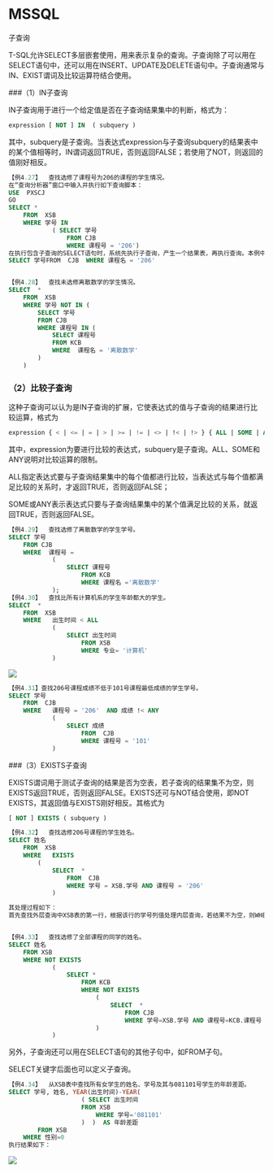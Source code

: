 # MSSQL

子查询

T-SQL允许SELECT多层嵌套使用，用来表示复杂的查询。子查询除了可以用在SELECT语句中，还可以用在INSERT、UPDATE及DELETE语句中。子查询通常与IN、EXIST谓词及比较运算符结合使用。

###（1）IN子查询

IN子查询用于进行一个给定值是否在子查询结果集中的判断，格式为：
```sql
expression [ NOT ] IN  ( subquery )
```
其中，subquery是子查询。当表达式expression与子查询subquery的结果表中的某个值相等时，IN谓词返回TRUE，否则返回FALSE；若使用了NOT，则返回的值刚好相反。

```sql
【例4.27】  查找选修了课程号为206的课程的学生情况。
在“查询分析器”窗口中输入并执行如下查询脚本：
USE  PXSCJ
GO
SELECT * 
	FROM  XSB
	WHERE 学号 IN
			( SELECT 学号 
				FROM CJB 
				WHERE 课程号 = '206')
在执行包含子查询的SELECT语句时，系统先执行子查询，产生一个结果表，再执行查询。本例中，先执行上面括号里面的子查询：
SELECT 学号FROM  CJB  WHERE 课程名 = '206'


【例4.28】  查找未选修离散数学的学生情况。
SELECT  * 
	FROM  XSB
	WHERE 学号 NOT IN ( 
		SELECT 学号
		FROM CJB
		WHERE 课程号 IN ( 
			SELECT 课程号
			FROM KCB
			WHERE  课程名 = '离散数学' 
		)
	)

```



### （2）比较子查询

这种子查询可以认为是IN子查询的扩展，它使表达式的值与子查询的结果进行比较运算，格式为
```sql
expression { < | <= | = | > | >= | != | <> | !< | !> } { ALL | SOME | ANY } ( subquery )
```
其中，expression为要进行比较的表达式，subquery是子查询。ALL、SOME和ANY说明对比较运算的限制。

ALL指定表达式要与子查询结果集中的每个值都进行比较，当表达式与每个值都满足比较的关系时，才返回TRUE，否则返回FALSE；

SOME或ANY表示表达式只要与子查询结果集中的某个值满足比较的关系，就返回TRUE，否则返回FALSE。

```sql
【例4.29】  查找选修了离散数学的学生学号。
SELECT 学号
	FROM CJB
	WHERE  课程号 =
			( 
				SELECT 课程号
         			FROM KCB
         			WHERE 课程名 ='离散数学'
			);
【例4.30】  查找比所有计算机系的学生年龄都大的学生。
SELECT  * 
	FROM  XSB
	WHERE 	出生时间 < ALL
			( 
				SELECT 出生时间
					FROM XSB
					WHERE 专业= '计算机'
			)
```

![](https://raw.githubusercontent.com/ZanderZhao/images/master/img2019/20191119214511.png)

```sql
【例4.31】查找206号课程成绩不低于101号课程最低成绩的学生学号。
SELECT 学号 
	FROM  CJB
	WHERE 	课程号 = '206'  AND 成绩 !< ANY 
			( 
				SELECT 成绩
					FROM  CJB
					WHERE 课程号 = '101'
			)
```



###（3）EXISTS子查询

EXISTS谓词用于测试子查询的结果是否为空表，若子查询的结果集不为空，则EXISTS返回TRUE，否则返回FALSE。EXISTS还可与NOT结合使用，即NOT EXISTS，其返回值与EXISTS刚好相反。其格式为
```sql
[ NOT ] EXISTS ( subquery )
```
```sql
【例4.32】  查找选修206号课程的学生姓名。
SELECT 姓名
	FROM  XSB
   	WHERE 	EXISTS
		( 
			SELECT  *
				FROM  CJB
				WHERE 学号 = XSB.学号 AND 课程号 = '206'
			)

其处理过程如下：
首先查找外层查询中XSB表的第一行，根据该行的学号列值处理内层查询，若结果不为空，则WHERE条件为真，就把该行的姓名值取出作为结果集的一行；然后再找XSB表的第2，3…行，重复上述处理过程直到XSB表的所有行都查找完为止。


【例4.33】  查找选修了全部课程的同学的姓名。
SELECT 姓名
	FROM XSB
	WHERE NOT EXISTS
			(	
				SELECT *
					FROM KCB
					WHERE NOT EXISTS
						( 
							SELECT  *
								FROM CJB
								WHERE 学号=XSB.学号 AND 课程号=KCB.课程号
						)
			)
```

另外，子查询还可以用在SELECT语句的其他子句中，如FROM子句。

SELECT关键字后面也可以定义子查询。

```sql
【例4.34】  从XSB表中查找所有女学生的姓名、学号及其与081101号学生的年龄差距。
SELECT 学号, 姓名, YEAR(出生时间)-YEAR( 
					( SELECT 出生时间
   					FROM XSB 
    					WHERE 学号='081101'
					)  )  AS 年龄差距
	   	FROM XSB
	WHERE 性别=0
执行结果如下：
```

![](https://raw.githubusercontent.com/ZanderZhao/images/master/img2019/20191119214840.png)



















